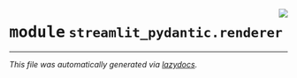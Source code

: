 <!-- markdownlint-disable -->

<a href="https://github.com/lukasmasuch/streamlit-pydantic/blob/main/src/streamlit_pydantic/renderer.py"><img align="right" style="float:right;" src="https://img.shields.io/badge/-source-cccccc?style=flat-square"></a>

# <kbd>module</kbd> `streamlit_pydantic.renderer`








---

_This file was automatically generated via [lazydocs](https://github.com/ml-tooling/lazydocs)._
